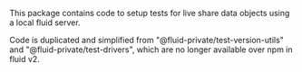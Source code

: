 This package contains code to setup tests for live share data objects using a local fluid server.

Code is duplicated and simplified from "@fluid-private/test-version-utils" and "@fluid-private/test-drivers", which are no longer available over npm in fluid v2.